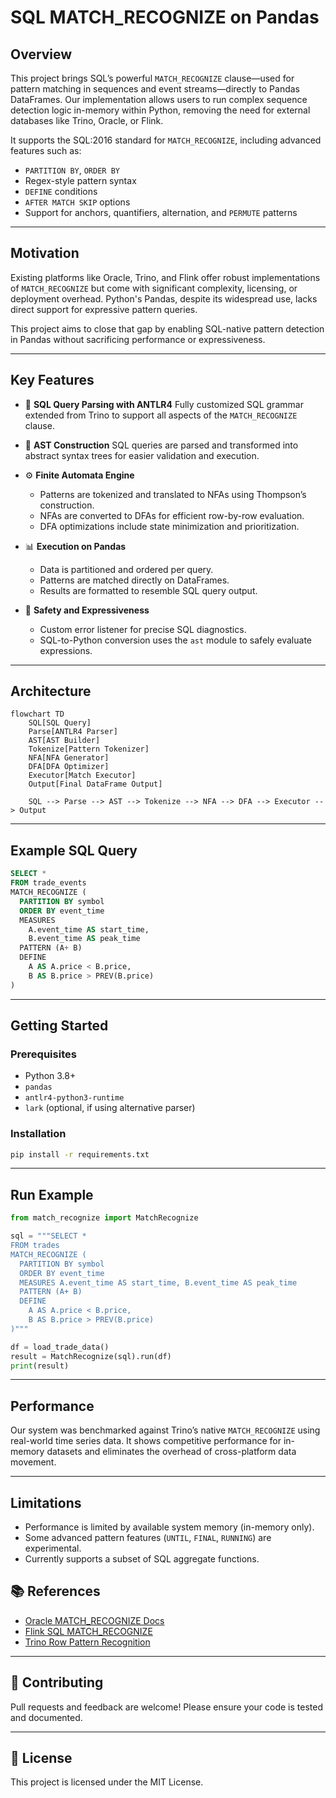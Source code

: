 # SQL MATCH\_RECOGNIZE on Pandas

## Overview

This project brings SQL’s powerful `MATCH_RECOGNIZE` clause—used for pattern matching in sequences and event streams—directly to Pandas DataFrames. Our implementation allows users to run complex sequence detection logic in-memory within Python, removing the need for external databases like Trino, Oracle, or Flink.

It supports the SQL:2016 standard for `MATCH_RECOGNIZE`, including advanced features such as:

* `PARTITION BY`, `ORDER BY`
* Regex-style pattern syntax
* `DEFINE` conditions
* `AFTER MATCH SKIP` options
* Support for anchors, quantifiers, alternation, and `PERMUTE` patterns

---

## Motivation

Existing platforms like Oracle, Trino, and Flink offer robust implementations of `MATCH_RECOGNIZE` but come with significant complexity, licensing, or deployment overhead. Python's Pandas, despite its widespread use, lacks direct support for expressive pattern queries.

This project aims to close that gap by enabling SQL-native pattern detection in Pandas without sacrificing performance or expressiveness.

---

## Key Features

* 🧠 **SQL Query Parsing with ANTLR4**
  Fully customized SQL grammar extended from Trino to support all aspects of the `MATCH_RECOGNIZE` clause.

* 🌲 **AST Construction**
  SQL queries are parsed and transformed into abstract syntax trees for easier validation and execution.

* ⚙️ **Finite Automata Engine**

  * Patterns are tokenized and translated to NFAs using Thompson’s construction.
  * NFAs are converted to DFAs for efficient row-by-row evaluation.
  * DFA optimizations include state minimization and prioritization.

* 📊 **Execution on Pandas**

  * Data is partitioned and ordered per query.
  * Patterns are matched directly on DataFrames.
  * Results are formatted to resemble SQL query output.

* 🧪 **Safety and Expressiveness**

  * Custom error listener for precise SQL diagnostics.
  * SQL-to-Python conversion uses the `ast` module to safely evaluate expressions.

---

## Architecture

```mermaid
flowchart TD
    SQL[SQL Query]
    Parse[ANTLR4 Parser]
    AST[AST Builder]
    Tokenize[Pattern Tokenizer]
    NFA[NFA Generator]
    DFA[DFA Optimizer]
    Executor[Match Executor]
    Output[Final DataFrame Output]

    SQL --> Parse --> AST --> Tokenize --> NFA --> DFA --> Executor --> Output
```

---

## Example SQL Query

```sql
SELECT *
FROM trade_events
MATCH_RECOGNIZE (
  PARTITION BY symbol
  ORDER BY event_time
  MEASURES
    A.event_time AS start_time,
    B.event_time AS peak_time
  PATTERN (A+ B)
  DEFINE
    A AS A.price < B.price,
    B AS B.price > PREV(B.price)
)
```

---

## Getting Started

### Prerequisites

* Python 3.8+
* `pandas`
* `antlr4-python3-runtime`
* `lark` (optional, if using alternative parser)

### Installation

```bash
pip install -r requirements.txt
```

---

## Run Example

```python
from match_recognize import MatchRecognize

sql = """SELECT *
FROM trades
MATCH_RECOGNIZE (
  PARTITION BY symbol
  ORDER BY event_time
  MEASURES A.event_time AS start_time, B.event_time AS peak_time
  PATTERN (A+ B)
  DEFINE
    A AS A.price < B.price,
    B AS B.price > PREV(B.price)
)"""

df = load_trade_data()
result = MatchRecognize(sql).run(df)
print(result)
```

---

## Performance

Our system was benchmarked against Trino’s native `MATCH_RECOGNIZE` using real-world time series data. It shows competitive performance for in-memory datasets and eliminates the overhead of cross-platform data movement.

---

## Limitations

* Performance is limited by available system memory (in-memory only).
* Some advanced pattern features (`UNTIL`, `FINAL`, `RUNNING`) are experimental.
* Currently supports a subset of SQL aggregate functions.



## 📚 References

- [Oracle MATCH_RECOGNIZE Docs](https://docs.oracle.com/cd/E29542_01/apirefs.1111/e12048/pattern_recog.htm#CQLLR1531)
- [Flink SQL MATCH_RECOGNIZE](https://nightlies.apache.org/flink/flink-docs-release-1.15/docs/dev/table/sql/queries/match_recognize/)
- [Trino Row Pattern Recognition](https://trino.io/docs/current/sql/match-recognize.html)

---

## 🤝 Contributing

Pull requests and feedback are welcome! Please ensure your code is tested and documented.

---

## 📝 License

This project is licensed under the MIT License.
